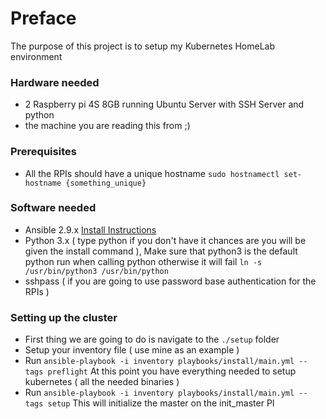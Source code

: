 # Preface

The purpose of this project is to setup my Kubernetes HomeLab environment

### Hardware needed
- 2 Raspberry pi 4S 8GB running Ubuntu Server with SSH Server and python
- the machine you are reading this from ;)

### Prerequisites
- All the RPIs should have a unique hostname `sudo hostnamectl set-hostname {something_unique}`

### Software needed
- Ansible 2.9.x [Install Instructions](https://www.digitalocean.com/community/tutorials/how-to-install-and-configure-ansible-on-ubuntu-20-04)
- Python 3.x ( type python if you don't have it chances are you will be given the install command ), Make sure that python3 is the default python run when calling python otherwise it will fail `ln -s /usr/bin/python3 /usr/bin/python`
- sshpass ( if you are going to use password base authentication for the RPIs )

### Setting up the cluster
- First thing we are going to do is navigate to the `./setup` folder
- Setup your inventory file ( use mine as an example )
- Run `ansible-playbook -i inventory playbooks/install/main.yml --tags preflight` At this point you have everything needed to setup kubernetes ( all the needed binaries )
- Run `ansible-playbook -i inventory playbooks/install/main.yml --tags setup` This will initialize the master on the init_master PI
